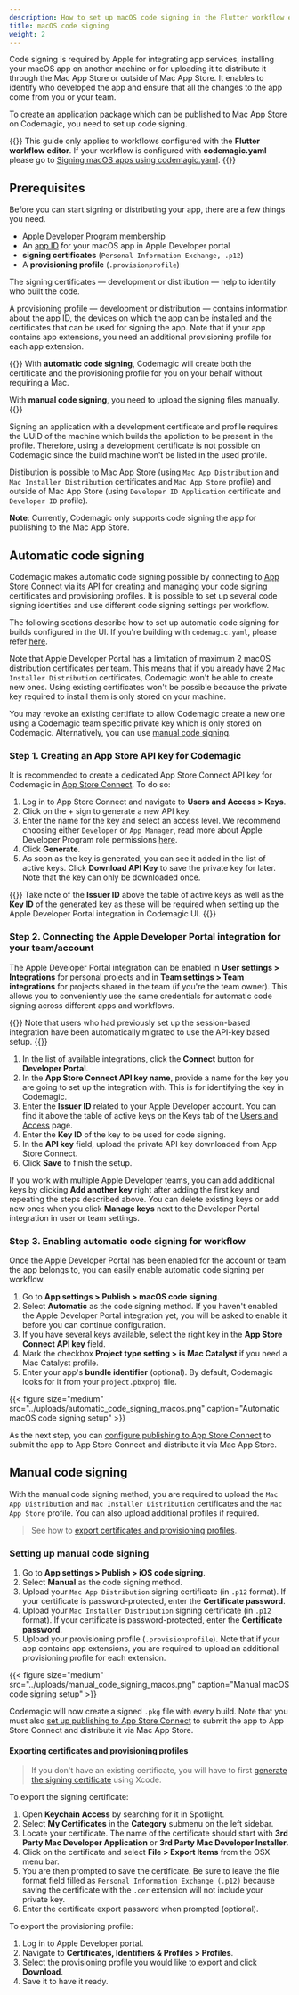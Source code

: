 ```yaml
---
description: How to set up macOS code signing in the Flutter workflow editor
title: macOS code signing
weight: 2
---
```


Code signing is required by Apple for integrating app services, installing your macOS app on another machine or for uploading it to distribute it through the Mac App Store or outside of Mac App Store. It enables to identify who developed the app and ensure that all the changes to the app come from you or your team.

To create an application package which can be published to Mac App Store on Codemagic, you need to set up code signing.

{{<notebox>}}
This guide only applies to workflows configured with the **Flutter workflow editor**. If your workflow is configured with **codemagic.yaml** please go to [Signing macOS apps using codemagic.yaml](../code-signing-yaml/signing-macos).
{{</notebox>}}

## Prerequisites

Before you can start signing or distributing your app, there are a few things you need.

* [Apple Developer Program](https://developer.apple.com/programs/enroll/) membership
* An [app ID](https://developer.apple.com/account/resources/identifiers/bundleId/add/) for your macOS app in Apple Developer portal
* **signing certificates** (`Personal Information Exchange, .p12`)
* A **provisioning profile** (`.provisionprofile`)

The signing certificates — development or distribution — help to identify who built the code.

A provisioning profile — development or distribution — contains information about the app ID, the devices on which the app can be installed and the certificates that can be used for signing the app. Note that if your app contains app extensions, you need an additional provisioning profile for each app extension.

{{<notebox >}}
With **automatic code signing**, Codemagic will create both the certificate and the provisioning profile for you on your behalf without requiring a Mac.

With **manual code signing**, you need to upload the signing files manually.
{{</notebox>}}

Signing an application with a development certificate and profile requires the UUID of the machine which builds the appliction to be present in the profile. Therefore, using a development certificate is not possible on Codemagic since the build machine won't be listed in the used profile.

Distibution is possible to Mac App Store (using `Mac App Distribution` and `Mac Installer Distribution` certificates and `Mac App Store` profile) and outside of Mac App Store (using `Developer ID Application` certificate and `Developer ID` profile). 

**Note**: Currently, Codemagic only supports code signing the app for publishing to the Mac App Store.

## Automatic code signing

Codemagic makes automatic code signing possible by connecting to [App Store Connect via its API](https://developer.apple.com/app-store-connect/api/) for creating and managing your code signing certificates and provisioning profiles. It is possible to set up several code signing identities and use different code signing settings per workflow.

The following sections describe how to set up automatic code signing for builds configured in the UI. If you're building with `codemagic.yaml`, please refer [here](../code-signing-yaml/signing-macos).

Note that Apple Developer Portal has a limitation of maximum 2 macOS distribution certificates per team. This means that if you already have 2 `Mac Installer Distribution` certificates, Codemagic won't be able to create new ones. Using existing certificates won't be possible because the private key required to install them is only stored on your machine.

You may revoke an existing certifiate to allow Codemagic create a new one using a Codemagic team specific private key which is only stored on Codemagic. Alternatively, you can use [manual code signing](#manual-code-signing-to-publish-to-mac-app-store).

### Step 1. Creating an App Store API key for Codemagic

It is recommended to create a dedicated App Store Connect API key for Codemagic in [App Store Connect](https://appstoreconnect.apple.com/access/api). To do so:

1. Log in to App Store Connect and navigate to **Users and Access > Keys**.
2. Click on the + sign to generate a new API key.
3. Enter the name for the key and select an access level. We recommend choosing either `Developer` or `App Manager`, read more about Apple Developer Program role permissions [here](https://help.apple.com/app-store-connect/#/deve5f9a89d7).
4. Click **Generate**.
5. As soon as the key is generated, you can see it added in the list of active keys. Click **Download API Key** to save the private key for later. Note that the key can only be downloaded once.

{{<notebox >}}
Take note of the **Issuer ID** above the table of active keys as well as the **Key ID** of the generated key as these will be required when setting up the Apple Developer Portal integration in Codemagic UI.
{{</notebox>}}

### Step 2. Connecting the Apple Developer Portal integration for your team/account

The Apple Developer Portal integration can be enabled in **User settings > Integrations** for personal projects and in **Team settings > Team integrations** for projects shared in the team (if you're the team owner). This allows you to conveniently use the same credentials for automatic code signing across different apps and workflows.

{{<notebox >}}
Note that users who had previously set up the session-based integration have been automatically migrated to use the API-key based setup.
{{</notebox>}}

1. In the list of available integrations, click the **Connect** button for **Developer Portal**.
2. In the **App Store Connect API key name**, provide a name for the key you are going to set up the integration with. This is for identifying the key in Codemagic.
3. Enter the **Issuer ID** related to your Apple Developer account. You can find it above the table of active keys on the Keys tab of the [Users and Access](https://appstoreconnect.apple.com/access/api) page.
4. Enter the **Key ID** of the key to be used for code signing.
5. In the **API key** field, upload the private API key downloaded from App Store Connect.
6. Click **Save** to finish the setup.

If you work with multiple Apple Developer teams, you can add additional keys by clicking **Add another key** right after adding the first key and repeating the steps described above. You can delete existing keys or add new ones when you click **Manage keys** next to the Developer Portal integration in user or team settings.

### Step 3. Enabling automatic code signing for workflow

Once the Apple Developer Portal has been enabled for the account or team the app belongs to, you can easily enable automatic code signing per workflow.

1. Go to **App settings > Publish > macOS code signing**.
2. Select **Automatic** as the code signing method. If you haven't enabled the Apple Developer Portal integration yet, you will be asked to enable it before you can continue configuration.
3. If you have several keys available, select the right key in the **App Store Connect API key** field.
4. Mark the checkbox **Project type setting > is Mac Catalyst** if you need a Mac Catalyst profile.
7. Enter your app's **bundle identifier** (optional). By default, Codemagic looks for it from your `project.pbxproj` file.

{{< figure size="medium" src="../uploads/automatic_code_signing_macos.png" caption="Automatic macOS code signing setup" >}}

As the next step, you can [configure publishing to App Store Connect](../publishing/publishing-to-app-store) to submit the app to App Store Connect and distribute it via Mac App Store.

## Manual code signing

With the manual code signing method, you are required to upload the `Mac App Distribution` and `Mac Installer Distribution` certificates and the `Mac App Store` profile. You can also upload additional profiles if required.
>See how to [export certificates and provisioning profiles](#exporting-certificates-and-provisioning-profiles).

### Setting up manual code signing

1. Go to **App settings > Publish > iOS code signing**.
2. Select **Manual** as the code signing method.
3. Upload your `Mac App Distribution` signing certificate (in `.p12` format). If your certificate is password-protected, enter the **Certificate password**.
3. Upload your `Mac Installer Distribution` signing certificate (in `.p12` format). If your certificate is password-protected, enter the **Certificate password**.
4. Upload your provisioning profile (`.provisionprofile`). Note that if your app contains app extensions, you are required to upload an additional provisioning profile for each extension.

{{< figure size="medium" src="../uploads/manual_code_signing_macos.png" caption="Manual macOS code signing setup" >}}

Codemagic will now create a signed `.pkg` file with every build. Note that you must also [set up publishing to App Store Connect](../publishing/publishing-to-app-store) to submit the app to App Store Connect and distribute it via Mac App Store.

#### Exporting certificates and provisioning profiles

>If you don't have an existing certificate, you will have to first [generate the signing certificate](https://help.apple.com/xcode/mac/current/#/dev154b28f09) using Xcode.

To export the signing certificate:

1. Open **Keychain Access** by searching for it in Spotlight.
2. Select **My Certificates** in the **Category** submenu on the left sidebar.
3. Locate your certificate. The name of the certificate should start with **3rd Party Mac Developer Application** or **3rd Party Mac Developer Installer**.
3. Click on the certificate and select **File > Export Items** from the OSX menu bar.
4. You are then prompted to save the certificate. Be sure to leave the file format field filled as `Personal Information Exchange (.p12)` because saving the certificate with the `.cer` extension will not include your private key.
5. Enter the certificate export password when prompted (optional).

To export the provisioning profile:

1. Log in to Apple Developer portal.
2. Navigate to **Certificates, Identifiers & Profiles > Profiles**.
3. Select the provisioning profile you would like to export and click **Download**.
4. Save it to have it ready.

